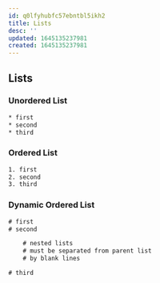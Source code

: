 ```yaml
---
id: q0lfyhubfc57ebntbl5ikh2
title: Lists
desc: ''
updated: 1645135237981
created: 1645135237981
---
```


## Lists

### Unordered List

```rst
* first
* second
* third
```

### Ordered List

```rst
1. first
2. second
3. third
```

### Dynamic Ordered List

```rst
# first
# second

    # nested lists
    # must be separated from parent list
    # by blank lines

# third
```
